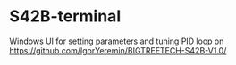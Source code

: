 # S42B-terminal

Windows UI for setting parameters and tuning PID loop on https://github.com/IgorYeremin/BIGTREETECH-S42B-V1.0/

